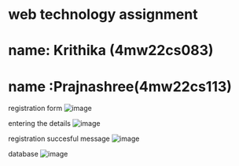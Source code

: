# web technology assignment 
# name: Krithika (4mw22cs083)
# name :Prajnashree(4mw22cs113)

 registration form 
![image](https://github.com/user-attachments/assets/587c4a2b-a204-4e3e-a81d-f50ba9610a93)

entering the details 
![image](https://github.com/user-attachments/assets/21f1c398-d64d-4ef4-81ca-ef93e2e9d428)

registration succesful message 
![image](https://github.com/user-attachments/assets/0b949410-33a7-430a-9267-2fbada6f88ca)

database
![image](https://github.com/user-attachments/assets/760d8a2a-6ab7-4fe7-9144-fb547b85a9fd)


